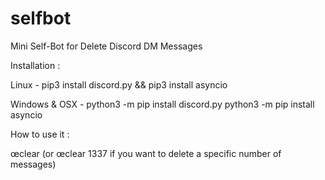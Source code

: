 # selfbot

Mini Self-Bot for Delete Discord DM Messages

Installation : 

Linux -
pip3 install discord.py && pip3 install asyncio

Windows & OSX -
python3 -m pip install discord.py
python3 -m pip install asyncio

How to use it : 

œclear (or œclear 1337 if you want to delete a specific number of messages)
